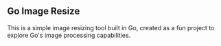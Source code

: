 ## Go Image Resize

This is a simple image resizing tool built in Go, created as a fun project to explore Go's image processing capabilities.

